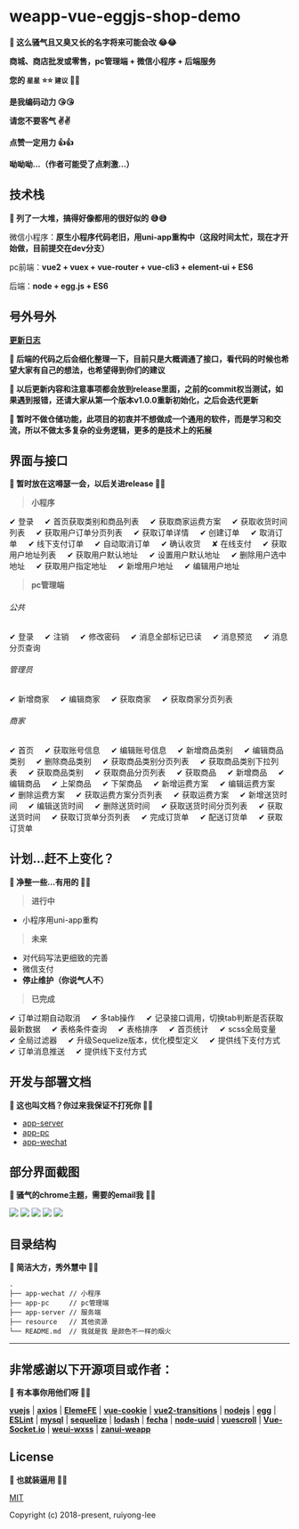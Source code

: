 # weapp-vue-eggjs-shop-demo

**:mega: 这么骚气且又臭又长的名字将来可能会改 :joy::joy:**

**商城、商店批发或零售，pc管理端 + 微信小程序 + 后端服务**

**您的 `星星` :star::star:  `建议` :facepunch::facepunch:**

**是我编码动力 :kissing_heart::kissing_heart:**

**请您不要客气 :v::v:**

**点赞一定用力 :+1::+1:**

**呦呦呦...（作者可能受了点刺激...）**

## 技术栈

**:mega: 列了一大堆，搞得好像都用的很好似的 :sweat_smile::sweat_smile:**

微信小程序：**原生小程序代码老旧，用uni-app重构中（这段时间太忙，现在才开始做，目前提交在dev分支）**

pc前端：**vue2 + vuex + vue-router + vue-cli3 + element-ui + ES6**

后端：**node + egg.js + ES6**

## 号外号外

[**更新日志**](https://github.com/ruiyong-lee/weapp-vue-eggjs-shop-demo/releases)

**:mega: 后端的代码之后会细化整理一下，目前只是大概调通了接口，看代码的时候也希望大家有自己的想法，也希望得到你们的建议**

**:mega: 以后更新内容和注意事项都会放到release里面，之前的commit权当测试，如果遇到报错，还请大家从第一个版本v1.0.0重新初始化，之后会迭代更新**

**:mega: 暂时不做仓储功能，此项目的初衷并不想做成一个通用的软件，而是学习和交流，所以不做太多复杂的业务逻辑，更多的是技术上的拓展**

## 界面与接口

**:mega: 暂时放在这嘚瑟一会，以后关进release :see_no_evil::hear_no_evil:**

> **小程序**

✔ 登录&nbsp;&nbsp;&nbsp;&nbsp;
✔ 首页获取类别和商品列表&nbsp;&nbsp;&nbsp;&nbsp;
✔ 获取商家运费方案&nbsp;&nbsp;&nbsp;&nbsp;
✔ 获取收货时间列表&nbsp;&nbsp;&nbsp;&nbsp;
✔ 获取用户订单分页列表&nbsp;&nbsp;&nbsp;&nbsp;
✔ 获取订单详情&nbsp;&nbsp;&nbsp;&nbsp;
✔ 创建订单&nbsp;&nbsp;&nbsp;&nbsp;
✔ 取消订单&nbsp;&nbsp;&nbsp;&nbsp;
✔ 线下支付订单&nbsp;&nbsp;&nbsp;&nbsp;
✔ 自动取消订单&nbsp;&nbsp;&nbsp;&nbsp;
✔ 确认收货&nbsp;&nbsp;&nbsp;&nbsp;
✘ 在线支付&nbsp;&nbsp;&nbsp;&nbsp;
✔ 获取用户地址列表&nbsp;&nbsp;&nbsp;&nbsp;
✔ 获取用户默认地址&nbsp;&nbsp;&nbsp;&nbsp;
✔ 设置用户默认地址&nbsp;&nbsp;&nbsp;&nbsp;
✔ 删除用户选中地址&nbsp;&nbsp;&nbsp;&nbsp;
✔ 获取用户指定地址&nbsp;&nbsp;&nbsp;&nbsp;
✔ 新增用户地址&nbsp;&nbsp;&nbsp;&nbsp;
✔ 编辑用户地址&nbsp;&nbsp;&nbsp;&nbsp;

> **pc管理端**

###### 公共

✔ 登录&nbsp;&nbsp;&nbsp;&nbsp;
✔ 注销&nbsp;&nbsp;&nbsp;&nbsp;
✔ 修改密码&nbsp;&nbsp;&nbsp;&nbsp;
✔ 消息全部标记已读&nbsp;&nbsp;&nbsp;&nbsp;
✔ 消息预览&nbsp;&nbsp;&nbsp;&nbsp;
✔ 消息分页查询&nbsp;&nbsp;&nbsp;&nbsp;

###### 管理员

✔ 新增商家&nbsp;&nbsp;&nbsp;&nbsp;
✔ 编辑商家&nbsp;&nbsp;&nbsp;&nbsp;
✔ 获取商家&nbsp;&nbsp;&nbsp;&nbsp;
✔ 获取商家分页列表&nbsp;&nbsp;&nbsp;&nbsp;

###### 商家

✔ 首页&nbsp;&nbsp;&nbsp;&nbsp;
✔ 获取账号信息&nbsp;&nbsp;&nbsp;&nbsp;
✔ 编辑账号信息&nbsp;&nbsp;&nbsp;&nbsp;
✔ 新增商品类别&nbsp;&nbsp;&nbsp;&nbsp;
✔ 编辑商品类别&nbsp;&nbsp;&nbsp;&nbsp;
✔ 删除商品类别&nbsp;&nbsp;&nbsp;&nbsp;
✔ 获取商品类别分页列表&nbsp;&nbsp;&nbsp;&nbsp;
✔ 获取商品类别下拉列表&nbsp;&nbsp;&nbsp;&nbsp;
✔ 获取商品类别&nbsp;&nbsp;&nbsp;&nbsp;
✔ 获取商品分页列表&nbsp;&nbsp;&nbsp;&nbsp;
✔ 获取商品&nbsp;&nbsp;&nbsp;&nbsp;
✔ 新增商品&nbsp;&nbsp;&nbsp;&nbsp;
✔ 编辑商品&nbsp;&nbsp;&nbsp;&nbsp;
✔ 上架商品&nbsp;&nbsp;&nbsp;&nbsp;
✔ 下架商品&nbsp;&nbsp;&nbsp;&nbsp;
✔ 新增运费方案&nbsp;&nbsp;&nbsp;&nbsp;
✔ 编辑运费方案&nbsp;&nbsp;&nbsp;&nbsp;
✔ 删除运费方案&nbsp;&nbsp;&nbsp;&nbsp;
✔ 获取运费方案分页列表&nbsp;&nbsp;&nbsp;&nbsp;
✔ 获取运费方案&nbsp;&nbsp;&nbsp;&nbsp;
✔ 新增送货时间&nbsp;&nbsp;&nbsp;&nbsp;
✔ 编辑送货时间&nbsp;&nbsp;&nbsp;&nbsp;
✔ 删除送货时间&nbsp;&nbsp;&nbsp;&nbsp;
✔ 获取送货时间分页列表&nbsp;&nbsp;&nbsp;&nbsp;
✔ 获取送货时间&nbsp;&nbsp;&nbsp;&nbsp;
✔ 获取订货单分页列表&nbsp;&nbsp;&nbsp;&nbsp;
✔ 完成订货单&nbsp;&nbsp;&nbsp;&nbsp;
✔ 配送订货单&nbsp;&nbsp;&nbsp;&nbsp;
✔ 获取订货单&nbsp;&nbsp;&nbsp;&nbsp;

## 计划...赶不上变化？

**:mega: 净整一些...有用的 :see_no_evil::hear_no_evil:**

> **进行中**
  
- 小程序用uni-app重构

> **未来**

- 对代码写法更细致的完善
- 微信支付
- **停止维护（你说气人不）**

> **已完成**

✔ 订单过期自动取消&nbsp;&nbsp;&nbsp;&nbsp;
✔ 多tab操作&nbsp;&nbsp;&nbsp;&nbsp;
✔ 记录接口调用，切换tab判断是否获取最新数据&nbsp;&nbsp;&nbsp;&nbsp;
✔ 表格条件查询&nbsp;&nbsp;&nbsp;&nbsp;
✔ 表格排序&nbsp;&nbsp;&nbsp;&nbsp;
✔ 首页统计&nbsp;&nbsp;&nbsp;&nbsp;
✔ scss全局变量&nbsp;&nbsp;&nbsp;&nbsp;
✔ 全局过滤器&nbsp;&nbsp;&nbsp;&nbsp;
✔ 升级Sequelize版本，优化模型定义&nbsp;&nbsp;&nbsp;&nbsp;
✔ 提供线下支付方式&nbsp;&nbsp;&nbsp;&nbsp;
✔ 订单消息推送&nbsp;&nbsp;&nbsp;&nbsp;
✔ 提供线下支付方式&nbsp;&nbsp;&nbsp;&nbsp;

## 开发与部署文档

**:mega: 这也叫文档？你过来我保证不打死你 :hammer::hammer:**

- [app-server](./app-server/README.md)
- [app-pc](./app-pc/README.md)
- [app-wechat](./app-wechat/README.md)

## 部分界面截图

**:mega: 骚气的chrome主题，需要的email我 :see_no_evil::hear_no_evil:**

<img src="/resource/screenshot/home.png"/>
<img src="/resource/screenshot/order-list.png"/>
<img src="/resource/screenshot/order-detail.png"/>
<img src="/resource/screenshot/goods-view.png"/>
<img src="/resource/screenshot/notice-list.png"/>

## 目录结构

**:mega: 简洁大方，秀外慧中 :see_no_evil::hear_no_evil:**

```
.
├── app-wechat // 小程序
├── app-pc     // pc管理端
├── app-server // 服务端
├── resource   // 其他资源
└── README.md  // 我就是我 是颜色不一样的烟火
```

***

## 非常感谢以下开源项目或作者：

**:mega: 有本事你用他们呀 :see_no_evil::hear_no_evil:**

[**vuejs**](https://github.com/vuejs) |
[**axios**](https://github.com/axios/axios) |
[**ElemeFE**](https://github.com/ElemeFE) |
[**vue-cookie**](https://github.com/alfhen/vue-cookie) |
[**vue2-transitions**](https://github.com/BinarCode/vue2-transitions) |
[**nodejs**](https://github.com/nodejs) |
[**egg**](https://github.com/eggjs/egg) |
[**ESLint**](https://github.com/eslint) |
[**mysql**](https://github.com/mysqljs/mysql) |
[**sequelize**](https://github.com/sequelize/sequelize) |
[**lodash**](https://github.com/lodash/lodash) |
[**fecha**](https://github.com/taylorhakes/fecha) |
[**node-uuid**](https://github.com/kelektiv/node-uuid) |
[**vuescroll**](https://github.com/YvesCoding/vuescroll) |
[**Vue-Socket.io**](https://github.com/MetinSeylan/Vue-Socket.io) |
[**weui-wxss**](https://github.com/Tencent/weui-wxss) |
[**zanui-weapp**](https://github.com/youzan/zanui-weapp)

## License

**:mega: 也就装逼用 :see_no_evil::hear_no_evil:**

[MIT](./LICENSE)

Copyright (c) 2018-present, ruiyong-lee
